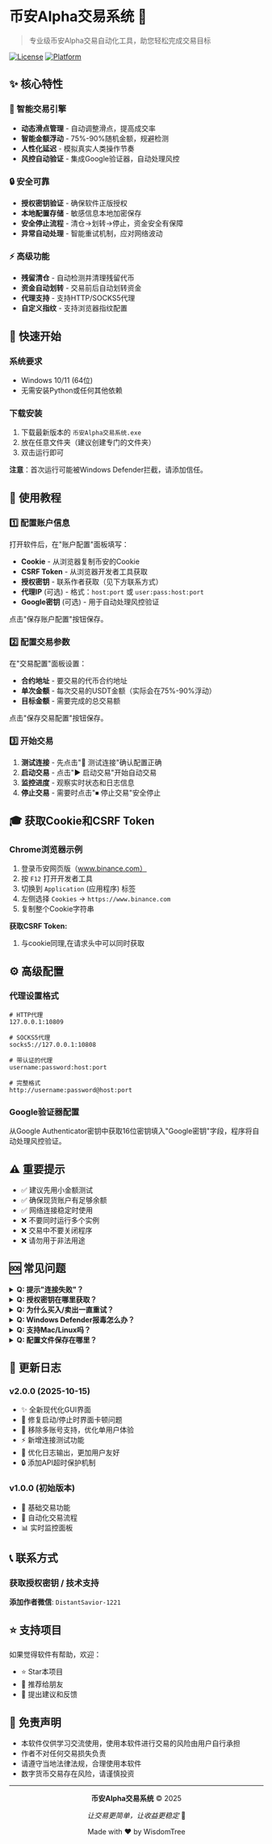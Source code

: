# 币安Alpha交易系统 🚀

> 专业级币安Alpha交易自动化工具，助您轻松完成交易目标

[![License](https://img.shields.io/badge/License-Commercial-red.svg)](LICENSE)
[![Platform](https://img.shields.io/badge/Platform-Windows-lightgrey.svg)](https://www.microsoft.com/windows)

## ✨ 核心特性

### 🎯 智能交易引擎
- **动态滑点管理** - 自动调整滑点，提高成交率
- **智能金额浮动** - 75%-90%随机金额，规避检测
- **人性化延迟** - 模拟真实人类操作节奏
- **风控自动验证** - 集成Google验证器，自动处理风控

### 🔒 安全可靠
- **授权密钥验证** - 确保软件正版授权
- **本地配置存储** - 敏感信息本地加密保存
- **安全停止流程** - 清仓→划转→停止，资金安全有保障
- **异常自动处理** - 智能重试机制，应对网络波动

### ⚡ 高级功能
- **残留清仓** - 自动检测并清理残留代币
- **资金自动划转** - 交易前后自动划转资金
- **代理支持** - 支持HTTP/SOCKS5代理
- **自定义指纹** - 支持浏览器指纹配置

## 🚀 快速开始

### 系统要求
- Windows 10/11 (64位)
- 无需安装Python或任何其他依赖

### 下载安装

1. 下载最新版本的 `币安Alpha交易系统.exe`
2. 放在任意文件夹（建议创建专门的文件夹）
3. 双击运行即可

**注意**：首次运行可能被Windows Defender拦截，请添加信任。

## 📖 使用教程

### 1️⃣ 配置账户信息

打开软件后，在"账户配置"面板填写：

- **Cookie** - 从浏览器复制币安的Cookie
- **CSRF Token** - 从浏览器开发者工具获取
- **授权密钥** - 联系作者获取（见下方联系方式）
- **代理IP** (可选) - 格式：`host:port` 或 `user:pass:host:port`
- **Google密钥** (可选) - 用于自动处理风控验证

点击"保存账户配置"按钮保存。

### 2️⃣ 配置交易参数

在"交易配置"面板设置：

- **合约地址** - 要交易的代币合约地址
- **单次金额** - 每次交易的USDT金额（实际会在75%-90%浮动）
- **目标金额** - 需要完成的总交易额

点击"保存交易配置"按钮保存。

### 3️⃣ 开始交易

1. **测试连接** - 先点击"🔗 测试连接"确认配置正确
2. **启动交易** - 点击"▶ 启动交易"开始自动交易
3. **监控进度** - 观察实时状态和日志信息
4. **停止交易** - 需要时点击"⏹ 停止交易"安全停止

## 🎓 获取Cookie和CSRF Token

### Chrome浏览器示例

1. 登录币安网页版（www.binance.com）
2. 按 `F12` 打开开发者工具
3. 切换到 `Application` (应用程序) 标签
4. 左侧选择 `Cookies` → `https://www.binance.com`
5. 复制整个Cookie字符串

**获取CSRF Token:**
1. 与cookie同理,在请求头中可以同时获取

## ⚙️ 高级配置

### 代理设置格式

```
# HTTP代理
127.0.0.1:10809

# SOCKS5代理
socks5://127.0.0.1:10808

# 带认证的代理
username:password:host:port

# 完整格式
http://username:password@host:port
```

### Google验证器配置

从Google Authenticator密钥中获取16位密钥填入"Google密钥"字段，程序将自动处理风控验证。

## ⚠️ 重要提示

- ✅ 建议先用小金额测试
- ✅ 确保现货账户有足够余额
- ✅ 网络连接稳定时使用
- ❌ 不要同时运行多个实例
- ❌ 交易中不要关闭程序
- ❌ 请勿用于非法用途

## 🆘 常见问题

<details>
<summary><b>Q: 提示"连接失败"？</b></summary>

A: 检查以下项目：
1. Cookie和CSRF Token是否正确且未过期
2. 网络连接是否正常
3. 代理设置是否正确（如使用代理）
</details>

<details>
<summary><b>Q: 授权密钥在哪里获取？</b></summary>

A: 添加作者微信获取免费授权密钥（见下方联系方式）。
</details>

<details>
<summary><b>Q: 为什么买入/卖出一直重试？</b></summary>

A: 可能原因：
1. 滑点设置过小，市场波动大
2. 账户余额不足
3. 代币流动性较差
程序会自动调整滑点重试，通常会在几次后成功。
</details>

<details>
<summary><b>Q: Windows Defender报毒怎么办？</b></summary>

A: 这是误报，PyInstaller打包的程序常见问题。请添加信任或暂时关闭Windows Defender。软件已经过多人使用验证，安全无毒。
</details>

<details>
<summary><b>Q: 支持Mac/Linux吗？</b></summary>

A: 当前仅提供Windows版本exe。其他系统需要联系作者获取源码版本。
</details>

<details>
<summary><b>Q: 配置文件保存在哪里？</b></summary>

A: 配置文件`user_config.json`保存在exe同目录下，日志保存在`logs/`文件夹。
</details>

## 🔄 更新日志

### v2.0.0 (2025-10-15)
- ✨ 全新现代化GUI界面
- 🐛 修复启动/停止时界面卡顿问题
- 🔧 移除多账号支持，优化单用户体验
- ⚡ 新增连接测试功能
- 📝 优化日志输出，更加用户友好
- 🔒 添加API超时保护机制

### v1.0.0 (初始版本)
- 🎉 基础交易功能
- 🤖 自动化交易流程
- 📊 实时监控面板

## 📞 联系方式

### 获取授权密钥 / 技术支持

**添加作者微信**: `DistantSavior-1221`


## ⭐ 支持项目

如果觉得软件有帮助，欢迎：
- ⭐ Star本项目
- 📢 推荐给朋友
- 💬 提出建议和反馈

## 📜 免责声明

- 本软件仅供学习交流使用，使用本软件进行交易的风险由用户自行承担
- 作者不对任何交易损失负责
- 请遵守当地法律法规，合理使用本软件
- 数字货币交易存在风险，请谨慎投资

---

<div align="center">

**币安Alpha交易系统** © 2025

*让交易更简单，让收益更稳定* 🚀

Made with ❤️ by WisdomTree

</div>

